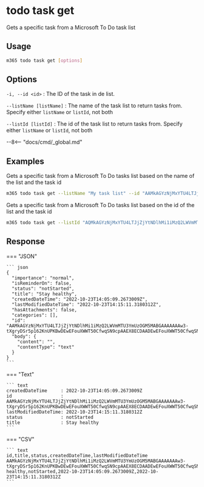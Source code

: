 # todo task get

Gets a specific task from a Microsoft To Do task list

## Usage

```sh
m365 todo task get [options]
```

## Options

`-i, --id <id>`
: The ID of the task in de list.

`--listName [listName]`
: The name of the task list to return tasks from. Specify either `listName` or `listId`, not both

`--listId [listId]`
: The id of the task list to return tasks from. Specify either `listName` or `listId`, not both

--8<-- "docs/cmd/_global.md"

## Examples

Gets a specific task from a Microsoft To Do tasks list based on the name of the list and the task id

```sh
m365 todo task get --listName "My task list" --id "AAMkAGYzNjMxYTU4LTJjZjYtNDlhMi1iMzQ2LWVmMTU3YmUzOGM5MABGAAAAAAAw3-tXgryDSr5p162KnUPKBwDEwEFouXWWT50CfwqSN9cpAAEX8ECDAADEwEFouXWWT50CfwqSN9cpAAEX8GuPAAA="
```

Gets a specific task from a Microsoft To Do tasks list based on the id of the list and the task id

```sh
m365 todo task get --listId "AQMkAGYzNjMxYTU4LTJjZjYtNDlhMi1iMzQ2LWVmMTU3YmUzOGM5MAAuAAADMN-7V4K8g0q_adetip1DygEAxMBBaLl1lk_dAn8KkjfXKQABF-BAgwAAAA==" --id "AAMkAGYzNjMxYTU4LTJjZjYtNDlhMi1iMzQ2LWVmMTU3YmUzOGM5MABGAAAAAAAw3-tXgryDSr5p162KnUPKBwDEwEFouXWWT50CfwqSN9cpAAEX8ECDAADEwEFouXWWT50CfwqSN9cpAAEX8GuPAAA="
```

## Response

=== "JSON"

    ``` json
    {
      "importance": "normal",
      "isReminderOn": false,
      "status": "notStarted",
      "title": "Stay healthy",
      "createdDateTime": "2022-10-23T14:05:09.2673009Z",
      "lastModifiedDateTime": "2022-10-23T14:15:11.3180312Z",
      "hasAttachments": false,
      "categories": [],
      "id": "AAMkAGYzNjMxYTU4LTJjZjYtNDlhMi1iMzQ2LWVmMTU3YmUzOGM5MABGAAAAAAAw3-tXgryDSr5p162KnUPKBwDEwEFouXWWT50CfwqSN9cpAAEX8ECDAADEwEFouXWWT50CfwqSN9cpAAEX8GuPAAA=",
      "body": {
        "content": "",
        "contentType": "text"
      }
    }
    ```

=== "Text"

    ``` text
    createdDateTime     : 2022-10-23T14:05:09.2673009Z
    id                  : AAMkAGYzNjMxYTU4LTJjZjYtNDlhMi1iMzQ2LWVmMTU3YmUzOGM5MABGAAAAAAAw3-tXgryDSr5p162KnUPKBwDEwEFouXWWT50CfwqSN9cpAAEX8ECDAADEwEFouXWWT50CfwqSN9cpAAEX8GuPAAA=
    lastModifiedDateTime: 2022-10-23T14:15:11.3180312Z
    status              : notStarted
    title               : Stay healthy
    ```

=== "CSV"

    ``` text
    id,title,status,createdDateTime,lastModifiedDateTime
    AAMkAGYzNjMxYTU4LTJjZjYtNDlhMi1iMzQ2LWVmMTU3YmUzOGM5MABGAAAAAAAw3-tXgryDSr5p162KnUPKBwDEwEFouXWWT50CfwqSN9cpAAEX8ECDAADEwEFouXWWT50CfwqSN9cpAAEX8GuPAAA=,Stay healthy,notStarted,2022-10-23T14:05:09.2673009Z,2022-10-23T14:15:11.3180312Z
    ```
